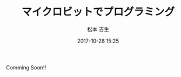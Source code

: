 ﻿---
title: マイクロビットでプログラミング
description: "マイクロビットでプログラミング"
date: 2017-10-28 15:25
sessionlevel: 50
author: 松本 吉生
category: sessions
---
Comming Soon!!
